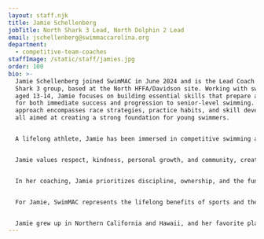 ```yaml
---
layout: staff.njk
title: Jamie Schellenberg
jobTitle: North Shark 3 Lead, North Dolphin 2 Lead
email: jschellenberg@swimmaccarolina.org
department:
  - competitive-team-coaches
staffImage: /static/staff/jamies.jpg
order: 100
bio: >-
  Jamie Schellenberg joined SwimMAC in June 2024 and is the Lead Coach for the
  Shark 3 group, based at the North HFFA/Davidson site. Working with swimmers
  aged 13-14, Jamie focuses on building essential skills that prepare athletes
  for both immediate success and progression to senior-level swimming. Her
  approach encompasses race strategies, practice habits, and skill development,
  all aimed at creating a strong foundation for young swimmers.


  A lifelong athlete, Jamie has been immersed in competitive swimming and triathlons, including representing Team USA at the World Triathlon Championships in New Zealand. She holds a Bachelor's degree in Criminal Justice and a Master’s in Counseling and is a Certified Level 3 Coach through the American Swimming Coaches Association, a Certified Dryland Coach, and a licensed psychotherapist specializing in youth. These combined skills provide her with a unique approach to coaching, as she brings mental strength training and life skills into her swim practices. Before SwimMAC, Jamie coached triathlon teams in the Bay Area, served as a mental strength coach for teen groups, and volunteered with Girls on the Run, fostering confidence and resilience in young athletes.


  Jamie values respect, kindness, personal growth, and community, creating a supportive and positive atmosphere on the pool deck. Her experience as a mother of three, two of whom swim for SwimMAC, gives her a parent’s perspective on coaching, allowing her to communicate effectively with swimmers of all ages. Patience, empathy, and her background in mental health make her an impactful and motivational leader.


  In her coaching, Jamie prioritizes discipline, ownership, and the fun that comes with hard work, guiding her athletes to support each other as they develop their skills. Currently, she is expanding SwimMAC’s dryland program and incorporating mental strength training for swimmers of all ages. Looking ahead, she hopes to contribute to an open water racing program, combining her passion for open water with her expertise.


  For Jamie, SwimMAC represents the lifelong benefits of sports and the character-building aspects of swimming. Her goal is to prepare swimmers who feel confident in their abilities, supportive of one another, and open to continuous growth. Her coaching philosophy centers on the idea that swimming is as much about building character as it is about technique and competition. Her children serve as her daily inspiration, and her favorite quote, “To succeed in life, you need three things: a wishbone, a backbone, and a funny bone,” reflects her belief in resilience, ambition, and joy in all pursuits.


  Jamie grew up in Northern California and Hawaii, and her favorite place traveled is Iceland. Passionate about creating a strong team culture, Jamie is excited to continue building a positive environment that nurtures lifelong swimmers and well-rounded individuals.
---
```

